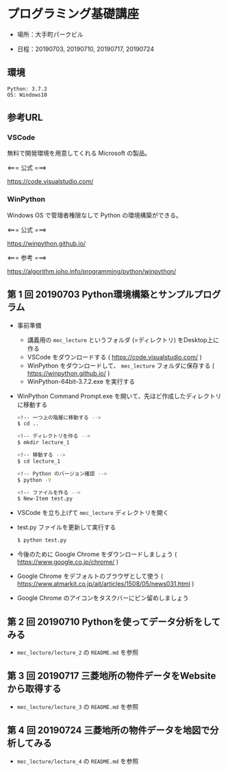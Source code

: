 # プログラミング基礎講座

- 場所：大手町パークビル

- 日程：20190703, 20190710, 20190717, 20190724

## 環境

```
Python: 3.7.2
OS: Windows10
```

## 参考URL

### VSCode

  無料で開発環境を用意してくれる Microsoft の製品。

  <=== 公式 ===>

  https://code.visualstudio.com/

### WinPython

  Windows OS で管理者権限なしで Python の環境構築ができる。

  <=== 公式 ===>

  https://winpython.github.io/

  <=== 参考 ===>

  https://algorithm.joho.info/programming/python/winpython/

## 第 1 回 20190703 Python環境構築とサンプルプログラム

- 事前準備

  * 講義用の `mec_lecture` というフォルダ (=ディレクトリ) をDesktop上に作る
  * VSCode をダウンロードする ( https://code.visualstudio.com/ )
  * WinPython をダウンロードして、 `mec_lecture` フォルダに保存する ( https://winpython.github.io/ )
  * WinPython-64bit-3.7.2.exe を実行する

- WinPython Command Prompt.exe を開いて、先ほど作成したディレクトリに移動する

  ```bash
  <!-- 一つ上の階層に移動する -->
  $ cd ..

  <!-- ディレクトリを作る -->
  $ mkdir lecture_1

  <!-- 移動する -->
  $ cd lecture_1

  <!-- Python のバージョン確認 -->
  $ python -V

  <!-- ファイルを作る -->
  $ New-Item test.py
  ```

- VSCode を立ち上げて `mec_lecture` ディレクトリを開く

- test.py ファイルを更新して実行する

  ```bash
  $ python test.py
  ```

- 今後のために Google Chrome をダウンロードしましょう ( https://www.google.co.jp/chrome/ )

- Google Chrome をデフォルトのブラウザとして使う ( https://www.atmarkit.co.jp/ait/articles/1508/05/news031.html )

- Google Chrome のアイコンをタスクバーにピン留めしましょう

## 第 2 回 20190710 Pythonを使ってデータ分析をしてみる

- `mec_lecture/lecture_2` の `README.md` を参照

## 第 3 回 20190717 三菱地所の物件データをWebsiteから取得する

- `mec_lecture/lecture_3` の `README.md` を参照

## 第 4 回 20190724 三菱地所の物件データを地図で分析してみる

- `mec_lecture/lecture_4` の `README.md` を参照
